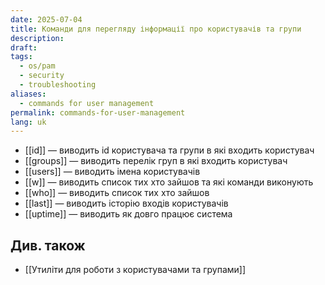 ```yaml
---
date: 2025-07-04
title: Команди для перегляду інформації про користувачів та групи
description: 
draft: 
tags:
  - os/pam
  - security
  - troubleshooting
aliases:
  - commands for user management
permalink: commands-for-user-management
lang: uk
---
```


- [[id]] — виводить id користувача та групи в які входить користувач
- [[groups]] — виводить перелік груп в які входить користувач
- [[users]] — виводить імена користувачів
- [[w]] — виводить список тих хто зайшов та які команди виконують
- [[who]] — виводить список тих хто зайшов
- [[last]] — виводить історію входів користувачів
- [[uptime]] — виводить як довго працює система

## Див. також

- [[Утиліти для роботи з користувачами та групами]]